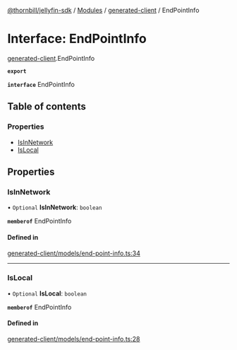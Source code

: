 [@thornbill/jellyfin-sdk](../README.md) / [Modules](../modules.md) / [generated-client](../modules/generated_client.md) / EndPointInfo

# Interface: EndPointInfo

[generated-client](../modules/generated_client.md).EndPointInfo

**`export`**

**`interface`** EndPointInfo

## Table of contents

### Properties

- [IsInNetwork](generated_client.EndPointInfo.md#isinnetwork)
- [IsLocal](generated_client.EndPointInfo.md#islocal)

## Properties

### IsInNetwork

• `Optional` **IsInNetwork**: `boolean`

**`memberof`** EndPointInfo

#### Defined in

[generated-client/models/end-point-info.ts:34](https://github.com/thornbill/jellyfin-sdk-typescript/blob/b5d0506/src/generated-client/models/end-point-info.ts#L34)

___

### IsLocal

• `Optional` **IsLocal**: `boolean`

**`memberof`** EndPointInfo

#### Defined in

[generated-client/models/end-point-info.ts:28](https://github.com/thornbill/jellyfin-sdk-typescript/blob/b5d0506/src/generated-client/models/end-point-info.ts#L28)
